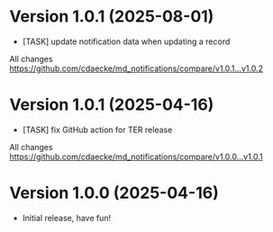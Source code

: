 # Version 1.0.1 (2025-08-01)
- [TASK] update notification data when updating a record

All changes
https://github.com/cdaecke/md_notifications/compare/v1.0.1...v1.0.2

# Version 1.0.1 (2025-04-16)
- [TASK] fix GitHub action for TER release

All changes
https://github.com/cdaecke/md_notifications/compare/v1.0.0...v1.0.1

# Version 1.0.0 (2025-04-16)
- Initial release, have fun!
